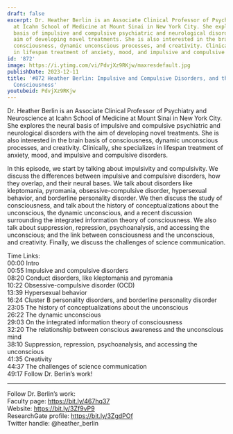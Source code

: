 ```yaml
---
draft: false
excerpt: Dr. Heather Berlin is an Associate Clinical Professor of Psychiatry and Neuroscience
  at Icahn School of Medicine at Mount Sinai in New York City. She explores the neural
  basis of impulsive and compulsive psychiatric and neurological disorders with the
  aim of developing novel treatments. She is also interested in the brain basis of
  consciousness, dynamic unconscious processes, and creativity. Clinically, she specializes
  in lifespan treatment of anxiety, mood, and impulsive and compulsive disorders.
id: '872'
image: https://i.ytimg.com/vi/PdvjXz9RKjw/maxresdefault.jpg
publishDate: 2023-12-11
title: '#872 Heather Berlin: Impulsive and Compulsive Disorders, and the Study of
  Consciousness'
youtubeid: PdvjXz9RKjw
---
```

<div class="timelinks">

Dr. Heather Berlin is an Associate Clinical Professor of Psychiatry and Neuroscience at Icahn School of Medicine at Mount Sinai in New York City. She explores the neural basis of impulsive and compulsive psychiatric and neurological disorders with the aim of developing novel treatments. She is also interested in the brain basis of consciousness, dynamic unconscious processes, and creativity. Clinically, she specializes in lifespan treatment of anxiety, mood, and impulsive and compulsive disorders.

In this episode, we start by talking about impulsivity and compulsivity. We discuss the differences between impulsive and compulsive disorders, how they overlap, and their neural bases. We talk about disorders like kleptomania, pyromania, obsessive-compulsive disorder, hypersexual behavior, and borderline personality disorder. We then discuss the study of consciousness, and talk about the history of conceptualizations about the unconscious, the dynamic unconscious, and a recent discussion surrounding the integrated information theory of consciousness. We also talk about suppression, repression, psychoanalysis, and accessing the unconscious; and the link between consciousness and the unconscious, and creativity. Finally, we discuss the challenges of science communication.

Time Links:  
<time>00:00</time> Intro  
<time>00:55</time> Impulsive and compulsive disorders  
<time>08:20</time> Conduct disorders, like kleptomania and pyromania  
<time>10:22</time> Obsessive-compulsive disorder (OCD)  
<time>13:39</time> Hypersexual behavior  
<time>16:24</time> Cluster B personality disorders, and borderline personality disorder  
<time>23:05</time> The history of conceptualizations about the unconscious  
<time>26:22</time> The dynamic unconscious  
<time>29:03</time> On the integrated information theory of consciousness  
<time>32:20</time> The relationship between conscious awareness and the unconscious mind  
<time>38:10</time> Suppression, repression, psychoanalysis, and accessing the unconscious  
<time>41:35</time> Creativity  
<time>44:37</time> The challenges of science communication  
<time>49:17</time> Follow Dr. Berlin’s work!

---

Follow Dr. Berlin’s work:  
Faculty page: https://bit.ly/467hq37  
Website: https://bit.ly/3Zf9vP9  
ResearchGate profile: https://bit.ly/3ZgdPOf  
Twitter handle: @heather_berlin
</div>

